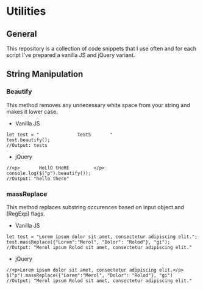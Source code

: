 # Utilities
## General
This repository is a collection of code snippets that I use often and for each script I've prepared a vanilla JS and jQuery variant.
## String Manipulation
### Beautify
This method removes any unnecessary white space from your string and makes it lower case.
- Vanilla JS
```
let test = "              TeStS       "
test.beautify();
//Output: tests
```
- jQuery
```
//<p>       HeLlO tHeRE         </p>
console.log($("p").beautify());
//Output: "hello there"
```
### massReplace
This method replaces substring occurences based on input object and (RegExp) flags.  
- Vanilla JS
```
let test = "Lorem ipsum dolor sit amet, consectetur adipiscing elit.";
test.massReplace({"Lorem":"Merol", "Dolor": "Rolod"}, "gi");
//Output: "Merol ipsum Rolod sit amet, consectetur adipiscing elit."
```
- jQuery
```
//<p>Lorem ipsum dolor sit amet, consectetur adipiscing elit.</p>
$("p").massReplace({"Lorem":"Merol", "Dolor": "Rolod"}, "gi")
//Output: "Merol ipsum Rolod sit amet, consectetur adipiscing elit."
```
